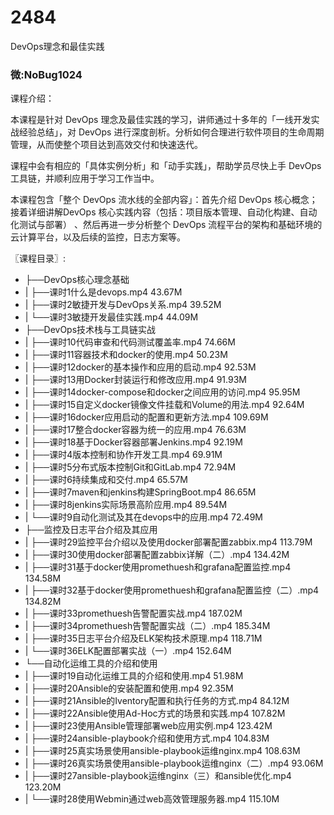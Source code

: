 # 2484
DevOps理念和最佳实践
### 微:NoBug1024 


课程介绍：

本课程是针对 DevOps 理念及最佳实践的学习，讲师通过十多年的「一线开发实战经验总结」，对 DevOps 进行深度剖析。分析如何合理进行软件项目的生命周期管理，从而使整个项目达到高效交付和快速迭代。

课程中会有相应的「具体实例分析」和「动手实践」，帮助学员尽快上手 DevOps 工具链，并顺利应用于学习工作当中。
 

本课程包含「整个 DevOps 流水线的全部内容」：首先介绍 DevOps 核心概念；接着详细讲解DevOps 核心实践内容（包括：项目版本管理、自动化构建、自动化测试与部署） 、然后再进一步分析整个 DevOps 流程平台的架构和基础环境的云计算平台，以及后续的监控，日志方案等。


〖课程目录〗:

- ├──DevOps核心理念基础  
- |   ├──课时1什么是devops.mp4  43.67M
- |   ├──课时2敏捷开发与DevOps关系.mp4  39.52M
- |   └──课时3敏捷开发最佳实践.mp4  44.09M
- ├──DevOps技术栈与工具链实战  
- |   ├──课时10代码审查和代码测试覆盖率.mp4  74.66M
- |   ├──课时11容器技术和docker的使用.mp4  50.23M
- |   ├──课时12docker的基本操作和应用的启动.mp4  92.53M
- |   ├──课时13用Docker封装运行和修改应用.mp4  91.93M
- |   ├──课时14docker-compose和docker之间应用的访问.mp4  95.95M
- |   ├──课时15自定义docker镜像文件挂载和Volume的用法.mp4  92.64M
- |   ├──课时16docker应用启动的配置和更新方法.mp4  109.69M
- |   ├──课时17整合docker容器为统一的应用.mp4  76.63M
- |   ├──课时18基于Docker容器部署Jenkins.mp4  92.19M
- |   ├──课时4版本控制和协作开发工具.mp4  69.91M
- |   ├──课时5分布式版本控制Git和GitLab.mp4  72.94M
- |   ├──课时6持续集成和交付.mp4  65.57M
- |   ├──课时7maven和jenkins构建SpringBoot.mp4  86.65M
- |   ├──课时8jenkins实际场景高阶应用.mp4  89.54M
- |   └──课时9自动化测试及其在devops中的应用.mp4  72.49M
- ├──监控及日志平台介绍及其应用  
- |   ├──课时29监控平台介绍以及使用docker部署配置zabbix.mp4  113.79M
- |   ├──课时30使用docker部署配置zabbix详解（二）.mp4  134.42M
- |   ├──课时31基于docker使用promethuesh和grafana配置监控.mp4  134.58M
- |   ├──课时32基于docker使用promethuesh和grafana配置监控（二）.mp4  134.82M
- |   ├──课时33promethuesh告警配置实战.mp4  187.02M
- |   ├──课时34promethuesh告警配置实战（二）.mp4  185.34M
- |   ├──课时35日志平台介绍及ELK架构技术原理.mp4  118.71M
- |   └──课时36ELK配置部署实战（一）.mp4  152.64M
- └──自动化运维工具的介绍和使用  
- |   ├──课时19自动化运维工具的介绍和使用.mp4  51.98M
- |   ├──课时20Ansible的安装配置和使用.mp4  92.35M
- |   ├──课时21Ansible的Iventory配置和执行任务的方式.mp4  84.12M
- |   ├──课时22Ansible使用Ad-Hoc方式的场景和实践.mp4  107.82M
- |   ├──课时23使用Ansible管理部署web应用实例.mp4  123.42M
- |   ├──课时24ansible-playbook介绍和使用方式.mp4  104.83M
- |   ├──课时25真实场景使用ansible-playbook运维nginx.mp4  108.63M
- |   ├──课时26真实场景使用ansible-playbook运维nginx（二）.mp4  93.06M
- |   ├──课时27ansible-playbook运维nginx（三）和ansible优化.mp4  123.20M
- |   └──课时28使用Webmin通过web高效管理服务器.mp4  115.10M
